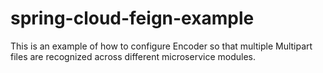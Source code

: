 # spring-cloud-feign-example

This is an example of how to configure Encoder so that multiple Multipart files are recognized across different microservice modules. 
